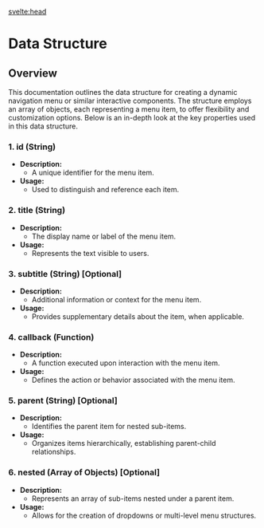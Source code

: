 <svelte:head>

<title>Data Structure</title>
</svelte:head>

# Data Structure

## Overview

This documentation outlines the data structure for creating a dynamic navigation menu or similar interactive components. The structure employs an array of objects, each representing a menu item, to offer flexibility and customization options. Below is an in-depth look at the key properties used in this data structure.

### 1. id (String)

- **Description:**
  - A unique identifier for the menu item.
- **Usage:**
  - Used to distinguish and reference each item.

### 2. title (String)

- **Description:**
  - The display name or label of the menu item.
- **Usage:**
  - Represents the text visible to users.

### 3. subtitle (String) [Optional]

- **Description:**
  - Additional information or context for the menu item.
- **Usage:**
  - Provides supplementary details about the item, when applicable.

### 4. callback (Function)

- **Description:**
  - A function executed upon interaction with the menu item.
- **Usage:**
  - Defines the action or behavior associated with the menu item.

### 5. parent (String) [Optional]

- **Description:**
  - Identifies the parent item for nested sub-items.
- **Usage:**
  - Organizes items hierarchically, establishing parent-child relationships.

### 6. nested (Array of Objects) [Optional]

- **Description:**
  - Represents an array of sub-items nested under a parent item.
- **Usage:**
  - Allows for the creation of dropdowns or multi-level menu structures.
